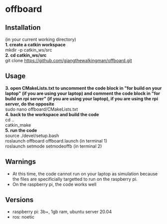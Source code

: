 # offboard
## Installation
(in your current working directory)  
**1. create a catkin workspace**  
    mkdir -p catkin_ws/src  
**2. cd catkin_ws/src**  
    git clone https://github.com/giangthewalkingman/offboard.git  

## Usage
**3. open CMakeLists.txt to uncomment the code block in "for build on your laptop" (if you are using your laptop) and comment the code block in "for build on rpi server" (if you are using your laptop), if you are using the rpi server, do the opposite**  
    sudo nano offboard/CMakeLists.txt  
**4. back to the workspace and build the code**  
    cd ..  
    catkin_make  
**5. run the code**  
    source ./devel/setup.bash  
    roslaunch offboard offboard.launch  (in terminal 1)  
    roslaunch setmode setmodeoffb       (in terminal 2)  

## Warnings
* At this time, the code cannot run on your laptop as simulation because the files are specificially targetted to run on the raspberry pi.
* On the raspberry pi, the code works well

## Versions
* raspberry pi: 3b+, 1gb ram, ubuntu server 20.04
* ros: noetic
